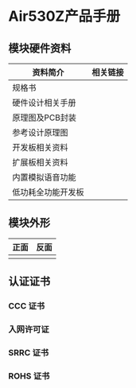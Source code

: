 # Air530Z产品手册


## 模块硬件资料

| 资料简介           | 相关链接 |
| ------------------ | -------- |
| 规格书             |          |
| 硬件设计相关手册   |          |
| 原理图及PCB封装    |          |
| 参考设计原理图     |          |
| 开发板相关资料     |          |
| 扩展板相关资料     |          |
| 内置模拟语音功能   |          |
| 低功耗全功能开发板 |          |

## 模块外形

| 正面 | 反面 |
| ---- | ---- |
|      |      |

## 认证证书

### CCC 证书

### 入网许可证

### SRRC 证书

### ROHS 证书

